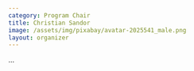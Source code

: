 ```yaml
---
category: Program Chair
title: Christian Sandor
image: /assets/img/pixabay/avatar-2025541_male.png
layout: organizer
---
```


...
